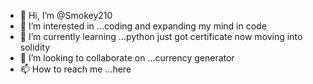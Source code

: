 - 👋 Hi, I’m @Smokey210
- 👀 I’m interested in ...coding and expanding my mind in code
- 🌱 I’m currently learning ...python just got certificate now moving into solidity
- 💞️ I’m looking to collaborate on ...currency generator
- 📫 How to reach me ...here

<!---
Smokey210/Smokey210 is a ✨ special ✨ repository because its `README.md` (this file) appears on your GitHub profile.
You can click the Preview link to take a look at your changes.
--->
